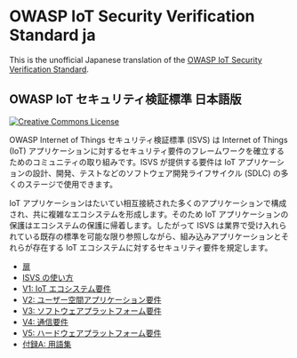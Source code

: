 # OWASP IoT Security Verification Standard ja

This is the unofficial Japanese translation of the [OWASP IoT Security Verification Standard](https://github.com/OWASP/IoT-Security-Verification-Standard-ISVS).

## OWASP IoT セキュリティ検証標準 日本語版

[![Creative Commons License](https://licensebuttons.net/l/by-sa/4.0/88x31.png)](https://creativecommons.org/licenses/by-sa/4.0/ "CC BY-SA 4.0")

OWASP Internet of Things セキュリティ検証標準 (ISVS) は Internet of Things (IoT) アプリケーションに対するセキュリティ要件のフレームワークを確立するためのコミュニティの取り組みです。ISVS が提供する要件は IoT アプリケーションの設計、開発、テストなどのソフトウェア開発ライフサイクル (SDLC) の多くのステージで使用できます。

IoT アプリケーションはたいてい相互接続された多くのアプリケーションで構成され、共に複雑なエコシステムを形成します。そのため IoT アプリケーションの保護はエコシステムの保護に帰着します。したがって ISVS は業界で受け入れられている既存の標準を可能な限り参照しながら、組み込みアプリケーションとそれらが存在する IoT エコシステムに対するセキュリティ要件を規定します。

* [扉](ja/0x01-Frontispiece.md)
* [ISVS の使い方](ja/Using_ISVS.md)
* [V1: IoT エコシステム要件](ja/V1-IoT_Ecosystem_Requirements.md)
* [V2: ユーザー空間アプリケーション要件](ja/V2-User_Space_Application_Requirements.md)
* [V3: ソフトウェアプラットフォーム要件](ja/V3-Software_Platform_Requirements.md)
* [V4: 通信要件](ja/V4-Communication_Requirements.md)
* [V5: ハードウェアプラットフォーム要件](ja/V5-Hardware_Platform_Requirements.md)
* [付録A: 用語集](ja/Appendix_A-Glossary.md)
